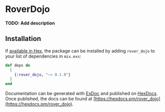 # RoverDojo

**TODO: Add description**

## Installation

If [available in Hex](https://hex.pm/docs/publish), the package can be installed
by adding `rover_dojo` to your list of dependencies in `mix.exs`:

```elixir
def deps do
  [
    {:rover_dojo, "~> 0.1.0"}
  ]
end
```

Documentation can be generated with [ExDoc](https://github.com/elixir-lang/ex_doc)
and published on [HexDocs](https://hexdocs.pm). Once published, the docs can
be found at [https://hexdocs.pm/rover_dojo](https://hexdocs.pm/rover_dojo).

